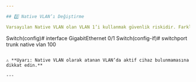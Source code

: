 ```yaml
---

## 3️⃣ Native VLAN’ı Değiştirme

Varsayılan Native VLAN olan VLAN 1’i kullanmak güvenlik riskidir. Farklı bir VLAN kullanarak VLAN Hopping saldırılarını zorlaştırabilirsiniz.

```
Switch(config)# interface GigabitEthernet 0/1
Switch(config-if)# switchport trunk native vlan 100

```

⚠️ **Uyarı: Native VLAN olarak atanan VLAN’da aktif cihaz bulunmamasına dikkat edin.**

---
```

